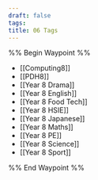 ```yaml
---
draft: false
tags: 
title: 06 Tags
---
```

%% Begin Waypoint %%
- [[Computing8]]
- [[PDH8]]
- [[Year 8 Drama]]
- [[Year 8 English]]
- [[Year 8 Food Tech]]
- [[Year 8 HSIE]]
- [[Year 8 Japanese]]
- [[Year 8 Maths]]
- [[Year 8 PE]]
- [[Year 8 Science]]
- [[Year 8 Sport]]

%% End Waypoint %%
